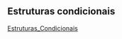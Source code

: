 ## Estruturas condicionais

[Estruturas_Condicionais](https://glysns.gitbook.io/java-basico/controle-de-fluxo/estruturas-condicionais)
